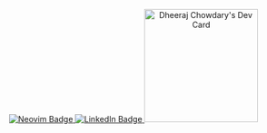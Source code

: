 <p align="center">
  <a href="https://github.com/rufevean/nvim">
    <img src="https://img.shields.io/badge/NeoVim-%2357A143.svg?&style=for-the-badge&logo=neovim&logoColor=white" alt="Neovim Badge">
  </a>
  <a href="https://www.linkedin.com/in/rufevean">
    <img src="https://img.shields.io/badge/linkedin-%230077B5.svg?style=for-the-badge&logo=linkedin&logoColor=white" alt="LinkedIn Badge">
  </a>
  <a href="https://app.daily.dev/dheerajchowdary"><img src="https://api.daily.dev/devcards/1f1006c73c8f4f93bbfdbbb0a677dc5e.png?r=dxv" width="200" alt="Dheeraj Chowdary's Dev Card"/></a>
</p>




